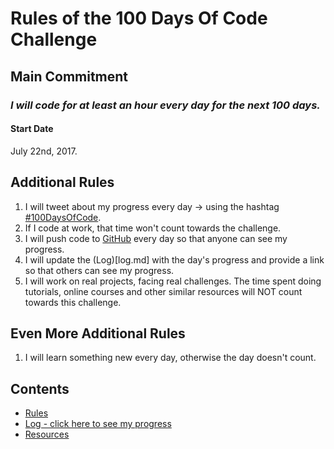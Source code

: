 # Rules of the 100 Days Of Code Challenge

## Main Commitment
### *I will code for at least an hour every day for the next 100 days.*

#### Start Date
July 22nd, 2017.

## Additional Rules
1. I will tweet about my progress every day -> using the hashtag [#100DaysOfCode](https://twitter.com/search?f=tweets&q=%23100daysofcode).
2. If I code at work, that time won't count towards the challenge.
3. I will push code to [GitHub](https://github.com/jacobwarduk) every day so that anyone can see my progress.
4. I will update the (Log)[log.md] with the day's progress and provide a link so that others can see my progress.
5. I will work on real projects, facing real challenges. The time spent doing tutorials, online courses and other similar resources will NOT count towards this challenge.

## Even More Additional Rules
1. I will learn something new every day, otherwise the day doesn't count.

## Contents
- [Rules](rules.md)
- [Log - click here to see my progress](log.md)
- [Resources](resources.md)
